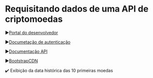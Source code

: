 # Requisitando dados de uma API de criptomoedas


:arrow_forward:[Portal do desenvolvedor](https://pro.coinmarketcap.com/account/)

:arrow_forward:[Documetação de autenticação](https://coinmarketcap.com/api/documentation/v1/#section/Authentication)

:arrow_forward:[Documentação API](https://coinmarketcap.com/api/documentation/v1/#)

:arrow_forward:[BootstrapCDN](https://www.bootstrapcdn.com/)

:heavy_check_mark: Exibição da data histórica das 10 primeiras moedas
